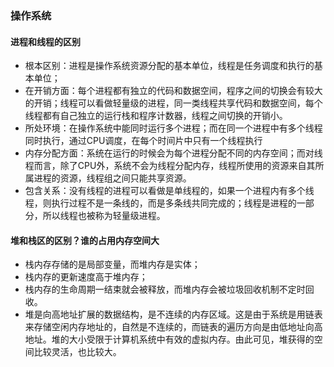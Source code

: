### 操作系统

#### 进程和线程的区别

- 根本区别：进程是操作系统资源分配的基本单位，线程是任务调度和执行的基本单位；
- 在开销方面：每个进程都有独立的代码和数据空间，程序之间的切换会有较大的开销；线程可以看做轻量级的进程，同一类线程共享代码和数据空间，每个线程都有自己独立的运行栈和程序计数器，线程之间切换的开销小。
- 所处环境：在操作系统中能同时运行多个进程；而在同一个进程中有多个线程同时执行，通过CPU调度，在每个时间片中只有一个线程执行
- 内存分配方面：系统在运行的时候会为每个进程分配不同的内存空间；而对线程而言，除了CPU外，系统不会为线程分配内存，线程所使用的资源来自其所属进程的资源，线程组之间只能共享资源。
- 包含关系：没有线程的进程可以看做是单线程的，如果一个进程内有多个线程，则执行过程不是一条线的，而是多条线共同完成的；线程是进程的一部分，所以线程也被称为轻量级进程。


#### 堆和栈区的区别？谁的占用内存空间大

- 栈内存存储的是局部变量，而堆内存是实体；
- 栈内存的更新速度高于堆内存；
- 栈内存的生命周期一结束就会被释放，而堆内存会被垃圾回收机制不定时回收。
- 堆是向高地址扩展的数据结构，是不连续的内存区域。这是由于系统是用链表来存储空闲内存地址的，自然是不连续的，而链表的遍历方向是由低地址向高地址。堆的大小受限于计算机系统中有效的虚拟内存。由此可见，堆获得的空间比较灵活，也比较大。


